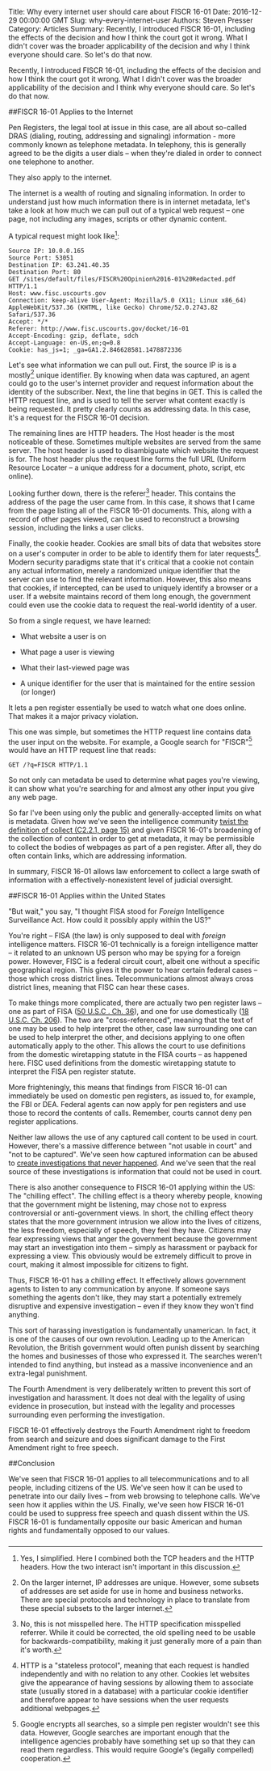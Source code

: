 Title: Why every internet user should care about FISCR 16-01
Date: 2016-12-29 00:00:00 GMT
Slug: why-every-internet-user
Authors: Steven Presser
Category: Articles
Summary: Recently, I introduced FISCR 16-01, including the effects of the decision and how I think the court got it wrong. What I didn't cover was the broader applicability of the decision and why I think everyone should care. So let's do that now.

Recently, I introduced FISCR 16-01, including the effects of the decision and how I think the court got it wrong. What I didn't cover was the broader applicability of the decision and I think why everyone should care. So let's do that now.

##FISCR 16-01 Applies to the Internet

Pen Registers, the legal tool at issue in this case, are all about so-called DRAS (dialing, routing, addressing and signaling) information - more commonly known as telephone metadata. In telephony, this is generally agreed to be the digits a user dials &ndash; when they're dialed in order to connect one telephone to another.

They also apply to the internet.

The internet is a wealth of routing and signaling information. In order to understand just how much information there is in internet metadata, let's take a look at how much we can pull out of a typical web request &ndash; one page, not including any images, scripts or other dynamic content.

A typical request might look like[^1]:

    Source IP: 10.0.0.165
    Source Port: 53051
    Destination IP: 63.241.40.35
    Destination Port: 80
    GET /sites/default/files/FISCR%20Opinion%2016-01%20Redacted.pdf HTTP/1.1
    Host: www.fisc.uscourts.gov
    Connection: keep-alive User-Agent: Mozilla/5.0 (X11; Linux x86_64) AppleWebKit/537.36 (KHTML, like Gecko) Chrome/52.0.2743.82 Safari/537.36
    Accept: */*
    Referer: http://www.fisc.uscourts.gov/docket/16-01
    Accept-Encoding: gzip, deflate, sdch
    Accept-Language: en-US,en;q=0.8
    Cookie: has_js=1; _ga=GA1.2.846628581.1478872336

Let's see what information we can pull out. First, the source IP is is a mostly[^2] unique identifier. By knowing when data was captured, an agent could go to the user's internet provider and request information about the identity of the subscriber. Next, the line that begins in GET. This is called the HTTP request line, and is used to tell the server what content exactly is being requested. It pretty clearly counts as addressing data. In this case, it's a request for the FISCR 16-01 decision.

The remaining lines are HTTP headers. The Host header is the most noticeable of these. Sometimes multiple websites are served from the same server. The host header is used to disambiguate which website the request is for. The host header plus the request line forms the full URL (Uniform Resource Locater &ndash; a unique address for a document, photo, script, etc online).

Looking further down, there is the referer[^3] header. This contains the address of the page the user came from. In this case, it shows that I came from the page listing all of the FISCR 16-01 documents. This, along with a record of other pages viewed, can be used to reconstruct a browsing session, including the links a user clicks.

Finally, the cookie header. Cookies are small bits of data that websites store on a user's computer in order to be able to identify them for later requests[^4]. Modern security paradigms state that it's critical that a cookie not contain any actual information, merely a randomized unique identifier that the server can use to find the relevant information. However, this also means that cookies, if intercepted, can be used to uniquely identify a browser or a user. If a website maintains record of them long enough, the government could even use the cookie data to request the real-world identity of a user.

So from a single request, we have learned:

- What website a user is on

- What page a user is viewing

- What their last-viewed page was

- A unique identifier for the user that is maintained for the entire session (or longer)

It lets a pen register essentially be used to watch what one does online.  That makes it a major privacy violation.

This one was simple, but sometimes the HTTP request line contains data the user input on the website. For example, a Google search for "FISCR"[^5] would have an HTTP request line that reads:

    GET /?q=FISCR HTTP/1.1

So not only can metadata be used to determine what pages you're viewing, it can show what you're searching for and almost any other input you give any web page.

So far I've been using only the public and generally-accepted limits on what is metadata. Given how we've seen the intelligence community [twist the definition of collect (C2.2.1, page 15)](https://fas.org/irp/doddir/dod/d5240_1_r.pdf) and given FISCR 16-01's broadening of the collection of content in order to get at metadata, it may be permissible to collect the bodies of webpages as part of a pen register. After all, they do often contain links, which are addressing information.

In summary, FISCR 16-01 allows law enforcement to collect a large swath of information with a effectively-nonexistent level of judicial oversight.

##FISCR 16-01 Applies within the United States

"But wait," you say, "I thought FISA stood for _Foreign_ Intelligence Surveillance Act. How could it possibly apply within the US?"

You're right &ndash; FISA (the law) is only supposed to deal with _foreign_ intelligence matters. FISCR 16-01 technically is a foreign intelligence matter &ndash; it related to an unknown US person who may be spying for a foreign power. However, FISC is a federal circuit court, albeit one without a specific geographical region. This gives it the power to hear certain federal cases &ndash; those which cross district lines. Telecommunications almost always cross district lines, meaning that FISC can hear these cases.

To make things more complicated, there are actually two pen register laws &ndash; one as part of FISA ([50 U.S.C . Ch. 36](https://www.law.cornell.edu/uscode/text/50/chapter-36)), and one for use domestically ([18 U.S.C. Ch. 206](https://www.law.cornell.edu/uscode/text/18/part-II/chapter-206)). The two are "cross-referenced", meaning that the text of one may be used to help interpret the other, case law surrounding one can be used to help interpret the other, and decisions applying to one often automatically apply to the other. This allows the court to use definitions from the domestic wiretapping statute in the FISA courts &ndash; as happened here. FISC used definitions from the domestic wiretapping statute to interpret the FISA pen register statute.

More frighteningly, this means that findings from FISCR 16-01 can immediately be used on domestic pen registers, as issued to, for example, the FBI or DEA. Federal agents can now apply for pen registers and use those to record the contents of calls. Remember, courts cannot deny pen register applications.

Neither law allows the use of any captured call content to be used in court. However, there's a massive difference between "not usable in court" and "not to be captured". We've seen how captured information can be abused to [create investigations that never happened](http://www.reuters.com/article/us-dea-sod-idUSBRE97409R20130805). And we've seen that the real source of these investigations is information that could not be used in court.

There is also another consequence to FISCR 16-01 applying within the US: The "chilling effect". The chilling effect is a theory whereby people, knowing that the government might be listening, may chose not to express controversial or anti-government views. In short, the chilling effect theory states that the more government intrusion we allow into the lives of citizens, the less freedom, especially of speech, they feel they have. Citizens may fear expressing views that anger the government because the government may start an investigation into them &ndash; simply as harassment or payback for expressing a view. This obviously would be extremely difficult to prove in court, making it almost impossible for citizens to fight.

Thus, FISCR 16-01 has a chilling effect. It effectively allows government agents to listen to any communication by anyone. If someone says something the agents don't like, they may start a potentially extremely disruptive and expensive investigation &ndash; even if they know they won't find anything.

This sort of harassing investigation is fundamentally unamerican. In fact, it is one of the causes of our own revolution. Leading up to the American Revolution, the British government would often punish dissent by searching the homes and businesses of those who expressed it. The searches weren't intended to find anything, but instead as a massive inconvenience and an extra-legal punishment.

The Fourth Amendment is very deliberately written to prevent this sort of investigation and harassment. It does not deal with the legality of using evidence in prosecution, but instead with the legality and processes surrounding even performing the investigation.

FISCR 16-01 effectively destroys the Fourth Amendment right to freedom from search and seizure and does significant damage to the First Amendment right to free speech.

##Conclusion

We've seen that FISCR 16-01 applies to all telecommunications and to all people, including citizens of the US. We've seen how it can be used to penetrate into our daily lives &ndash; from web browsing to telephone calls. We've seen how it applies within the US. Finally, we've seen how FISCR 16-01 could be used to suppress free speech and quash dissent within the US. FISCR 16-01 is fundamentally opposite our basic American and human rights and fundamentally opposed to our values.

###

[^1]:Yes, I simplified.  Here I combined both the TCP headers and the HTTP headers.  How the two interact isn't important in this discussion.

[^2]:On the larger internet, IP addresses are unique. However, some subsets of addresses are set aside for use in home and business networks. There are special protocols and technology in place to translate from these special subsets to the larger internet.

[^3]:No, this is not misspelled here. The HTTP specification misspelled referrer. While it could be corrected, the old spelling need to be usable for backwards-compatibility, making it just generally more of a pain than it's worth.

[^4]:HTTP is a "stateless protocol", meaning that each request is handled independently and with no relation to any other. Cookies let websites give the appearance of having sessions by allowing them to associate state (usually stored in a database) with a particular cookie identifier and therefore appear to have sessions when the user requests additional webpages.

[^5]:Google encrypts all searches, so a simple pen register wouldn't see this data. However, Google searches are important enough that the intelligence agencies probably have something set up so that they can read them regardless. This would require Google's (legally compelled) cooperation.

